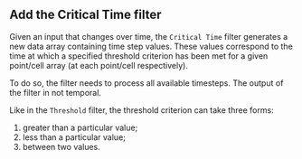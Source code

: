 ## Add the Critical Time filter

Given an input that changes over time, the `Critical Time` filter generates a new
data array containing time step values. These values correspond to the time at which a specified
threshold criterion has been met for a given point/cell array (at each point/cell respectively).

To do so, the filter needs to process all available timesteps. The output of the filter in not temporal.

Like in the `Threshold` filter, the threshold criterion can take three forms:
1) greater than a particular value;
2) less than a particular value;
3) between two values.
